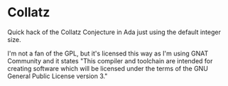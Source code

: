 # Collatz

Quick hack of the Collatz Conjecture in Ada just using the default integer size.

I'm not a fan of the GPL, but it's licensed this way as I'm using GNAT Community and it states "This compiler and toolchain are intended for creating software which will be licensed under the terms of the GNU General Public License version 3."
